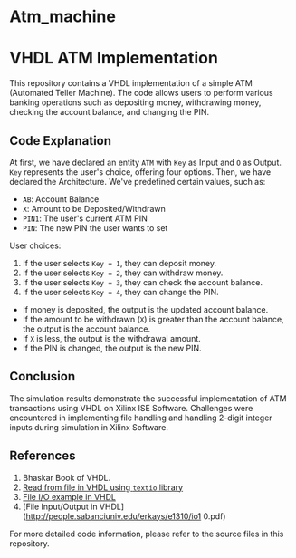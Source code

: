 # Atm_machine
# VHDL ATM Implementation

This repository contains a VHDL implementation of a simple ATM (Automated Teller Machine). The code allows users to perform various banking operations such as depositing money, withdrawing money, checking the account balance, and changing the PIN.

## Code Explanation

At first, we have declared an entity `ATM` with `Key` as Input and `O` as Output. `Key` represents the user's choice, offering four options. Then, we have declared the Architecture. We've predefined certain values, such as:
- `AB`: Account Balance
- `X`: Amount to be Deposited/Withdrawn
- `PIN1`: The user's current ATM PIN
- `PIN`: The new PIN the user wants to set

User choices:
1. If the user selects `Key = 1`, they can deposit money.
2. If the user selects `Key = 2`, they can withdraw money.
3. If the user selects `Key = 3`, they can check the account balance.
4. If the user selects `Key = 4`, they can change the PIN.

- If money is deposited, the output is the updated account balance.
- If the amount to be withdrawn (`X`) is greater than the account balance, the output is the account balance.
- If `X` is less, the output is the withdrawal amount.
- If the PIN is changed, the output is the new PIN.

## Conclusion

The simulation results demonstrate the successful implementation of ATM transactions using VHDL on Xilinx ISE Software. Challenges were encountered in implementing file handling and handling 2-digit integer inputs during simulation in Xilinx Software.

## References

1. Bhaskar Book of VHDL.
2. [Read from file in VHDL using `textio` library](https://surf-vhdl.com/read-from-file-in-vhdl-using-textio-library/)
3. [File I/O example in VHDL](https://www.nandland.com/vhdl/examples/example-file-io.html)
4. [File Input/Output in VHDL](http://people.sabanciuniv.edu/erkays/e1310/io1 0.pdf)

For more detailed code information, please refer to the source files in this repository.
